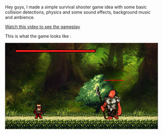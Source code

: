 Hey guys, I made a simple survival shooter game idea with some basic collision detections, physics and some sound effects, background music and ambience.

[Watch this video to see the gameplay](https://youtu.be/Mu-f4sAV-1w)

This is what the game looks like :

![screenshot](simpleshooterscreenshot.png)
